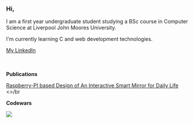 ### Hi,


I am a first year undergraduate student studying a BSc course in Computer Science at Liverpool John Moores University.

I'm currently learning C and web development technologies.

<a href src = https://www.linkedin.com/in/joe-lyons-395373267/>My LinkedIn</a>

<br></br>
**Publications**

<a href src = https://ojs.ukscip.com/journals/dtra/article/view/259/226> Raspberry-PI based Design of An Interactive Smart Mirror for
Daily Life </a>
<br><>/br

**Codewars**

<img src = https://www.codewars.com/users/Numb11/badges/large>
